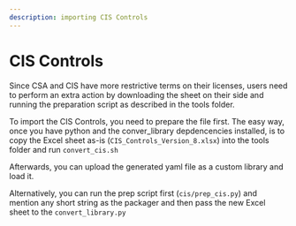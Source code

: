 ```yaml
---
description: importing CIS Controls
---
```


# CIS Controls

Since CSA and CIS have more restrictive terms on their licenses, users need to perform an extra action by downloading the sheet on their side and running the preparation script as described in the tools folder.

To import the CIS Controls, you need to prepare the file first. The easy way, once you have python and the conver\_library depdencencies installed, is to copy the Excel sheet as-is (`CIS_Controls_Version_8.xlsx`) into the tools folder and run `convert_cis.sh`



Afterwards, you can upload the generated yaml file as a custom library and load it.



Alternatively, you can run the prep script first (`cis/prep_cis.py`) and mention any short string as the packager and then pass the new Excel sheet to the `convert_library.py`
